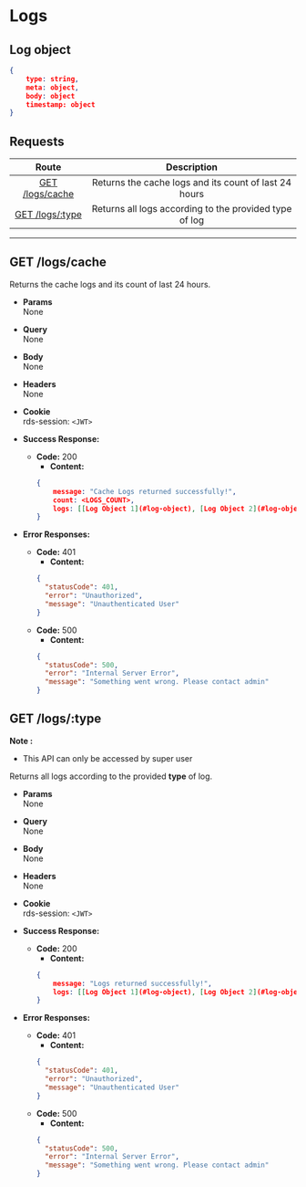 # Logs

## Log object

```json
{
    type: string,
    meta: object,
    body: object
    timestamp: object
}
```

## **Requests**

|               Route               |                      Description                       |
| :-------------------------------: | :----------------------------------------------------: |
| [GET /logs/cache](#get-logscache) | Returns the cache logs and its count of last 24 hours  |
| [GET /logs/:type](#get-logstype)  | Returns all logs according to the provided type of log |

---

## **GET /logs/cache**

Returns the cache logs and its count of last 24 hours.

- **Params**  
  None
- **Query**  
  None
- **Body**  
  None
- **Headers**  
  None
- **Cookie**  
  rds-session: `<JWT>`

- **Success Response:**

  - **Code:** 200
    - **Content:**
    ```json
    {
        message: "Cache Logs returned successfully!",
        count: <LOGS_COUNT>,
        logs: [[Log Object 1](#log-object), [Log Object 2](#log-object)....],
    }
    ```

- **Error Responses:**
  - **Code:** 401
    - **Content:**
    ```json
    {
      "statusCode": 401,
      "error": "Unauthorized",
      "message": "Unauthenticated User"
    }
    ```
  - **Code:** 500
    - **Content:**
    ```json
    {
      "statusCode": 500,
      "error": "Internal Server Error",
      "message": "Something went wrong. Please contact admin"
    }
    ```

## **GET /logs/:type**

**Note :**

- This API can only be accessed by super user

Returns all logs according to the provided **type** of log.

- **Params**  
  None
- **Query**  
  None
- **Body**  
  None
- **Headers**  
  None
- **Cookie**  
  rds-session: `<JWT>`

- **Success Response:**

  - **Code:** 200
    - **Content:**
    ```json
    {
        message: "Logs returned successfully!",
        logs: [[Log Object 1](#log-object), [Log Object 2](#log-object)....],
    }
    ```

- **Error Responses:**
  - **Code:** 401
    - **Content:**
    ```json
    {
      "statusCode": 401,
      "error": "Unauthorized",
      "message": "Unauthenticated User"
    }
    ```
  - **Code:** 500
    - **Content:**
    ```json
    {
      "statusCode": 500,
      "error": "Internal Server Error",
      "message": "Something went wrong. Please contact admin"
    }
    ```
